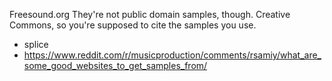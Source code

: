 Freesound.org They're not public domain samples, though. Creative Commons, so you're supposed to cite the samples you use.

- splice
- https://www.reddit.com/r/musicproduction/comments/rsamiy/what_are_some_good_websites_to_get_samples_from/